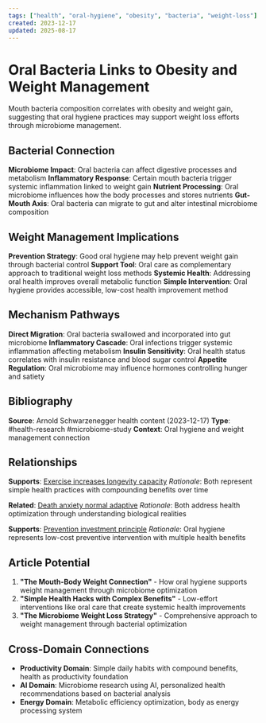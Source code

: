 ```yaml
---
tags: ["health", "oral-hygiene", "obesity", "bacteria", "weight-loss"]
created: 2023-12-17
updated: 2025-08-17
---
```


# Oral Bacteria Links to Obesity and Weight Management

Mouth bacteria composition correlates with obesity and weight gain, suggesting that oral hygiene practices may support weight loss efforts through microbiome management.

## Bacterial Connection

**Microbiome Impact**: Oral bacteria can affect digestive processes and metabolism
**Inflammatory Response**: Certain mouth bacteria trigger systemic inflammation linked to weight gain
**Nutrient Processing**: Oral microbiome influences how the body processes and stores nutrients
**Gut-Mouth Axis**: Oral bacteria can migrate to gut and alter intestinal microbiome composition

## Weight Management Implications

**Prevention Strategy**: Good oral hygiene may help prevent weight gain through bacterial control
**Support Tool**: Oral care as complementary approach to traditional weight loss methods
**Systemic Health**: Addressing oral health improves overall metabolic function
**Simple Intervention**: Oral hygiene provides accessible, low-cost health improvement method

## Mechanism Pathways

**Direct Migration**: Oral bacteria swallowed and incorporated into gut microbiome
**Inflammatory Cascade**: Oral infections trigger systemic inflammation affecting metabolism
**Insulin Sensitivity**: Oral health status correlates with insulin resistance and blood sugar control
**Appetite Regulation**: Oral microbiome may influence hormones controlling hunger and satiety

## Bibliography

**Source**: Arnold Schwarzenegger health content (2023-12-17)
**Type**: #health-research #microbiome-study
**Context**: Oral hygiene and weight management connection

## Relationships

**Supports**: [Exercise increases longevity capacity](health-exercise-longevity-capacity.md)
*Rationale*: Both represent simple health practices with compounding benefits over time

**Related**: [Death anxiety normal adaptive](health-death-anxiety-adaptive.md)
*Rationale*: Both address health optimization through understanding biological realities

**Supports**: [Prevention investment principle](health-prevention-investment.md)
*Rationale*: Oral hygiene represents low-cost preventive intervention with multiple health benefits

## Article Potential

1. **"The Mouth-Body Weight Connection"** - How oral hygiene supports weight management through microbiome optimization
2. **"Simple Health Hacks with Complex Benefits"** - Low-effort interventions like oral care that create systemic health improvements
3. **"The Microbiome Weight Loss Strategy"** - Comprehensive approach to weight management through bacterial optimization

## Cross-Domain Connections

- **Productivity Domain**: Simple daily habits with compound benefits, health as productivity foundation
- **AI Domain**: Microbiome research using AI, personalized health recommendations based on bacterial analysis
- **Energy Domain**: Metabolic efficiency optimization, body as energy processing system